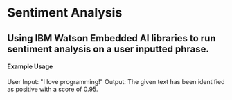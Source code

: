 # Sentiment Analysis

## Using IBM Watson Embedded AI libraries to run sentiment analysis on a user inputted phrase.


#### Example Usage

User Input: "I love programming!"
Output: The given text has been identified as positive with a score of 0.95.
